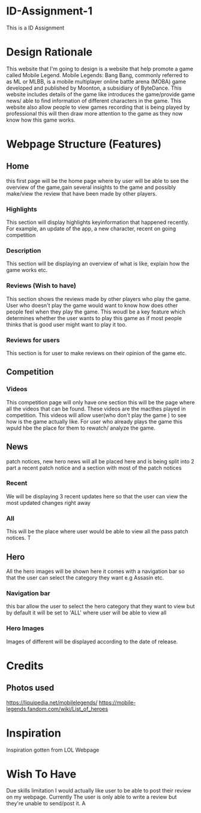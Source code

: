 # ID-Assignment-1
This is a ID Assignment
# Design Rationale
This website that I'm going to design is a website that help promote a game called Mobile Legend. Mobile Legends: Bang Bang, commonly referred to as ML or MLBB, is a mobile multiplayer online battle arena (MOBA) game developed and published by Moonton, a subsidiary of ByteDance. This website includes details of the game like introduces the game/provide game news/ able to find information of different characters in the game. This website also allow people to view games recording that is being played by professional this will then draw more attention to the game as they now know how this game works.


# Webpage Structure (Features)
## Home
this first page will be the home page where by user will be able to see the overview of the game,gain several insights to the game and possibly make/view the review that have been made by other players.
### Highlights
This section will display highlights keyinformation that happened recently. For example, an update of the app, a new character, recent on going competition
### Description
This section will be displaying an overview of what is like, explain how the game works etc.
### Reviews (Wish to have)
This section shows the reviews made by other players who play the game. User who doesn't play the game would want to know how does other people feel when they play the game. This woudl be  a key feature which determines whether the user wants to play this game as if most people thinks that is good user might want to play it too.
### Reviews for users
This section is for user to make reviews on their opinion of the game etc.
## Competition
### Videos
This competition page will only have one section this will be the  page where all the videos that can be found. These videos are the macthes played in competition. This videos will allow user(who don't play the game ) to see how is the game actually like. For user who  already plays the game this wpuld hbe the place for them to rewatch/ analyze the game.
## News
patch notices, new hero news will all be placed here and is being split into 2 part a recent patch notice and a section with most of  the patch notices
### Recent
We will be displaying 3 recent updates here so that the user can view the most updated changes right away
### All 
This will be the place where user would be able to view all the pass patch notices. T
## Hero
All the hero images will be shown here it comes with a navigation bar so that the user can select the category they want e.g Assasin etc.
### Navigation bar
this bar allow the user to select the hero category that they want to view but by default it will be set to 'ALL' where user will be able to view all 
### Hero Images
Images of different will be displayed according to the date of release.
# Credits
## Photos used
https://liquipedia.net/mobilelegends/
https://mobile-legends.fandom.com/wiki/List_of_heroes

# Inspiration
Inspiration gotten from LOL Webpage
# Wish To Have
Due skills limitation I would actually like user to be able to post their review on my webpage. Currently The user is only able to write a review but they're unable to send/post it.
A







